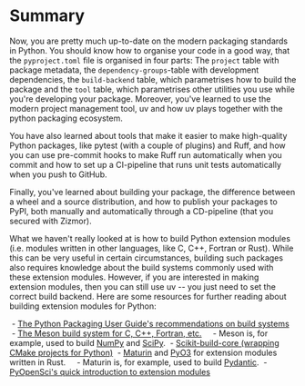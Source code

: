 # Summary

Now, you are pretty much up-to-date on the modern packaging standards in Python.
You should know how to organise your code in a good way, that the `pyproject.toml` file is organised in four parts: The `project` table with package metadata, the `dependency-groups`-table with development dependencies, the `build-backend` table, which parametrises how to build the package and the `tool` table, which parametrises other utilities you use while you're developing your package.
Moreover, you've learned to use the modern project management tool, uv and how uv plays together with the python packaging ecosystem.

You have also learned about tools that make it easier to make high-quality Python packages, like pytest (with a couple of plugins) and Ruff, and how you can use pre-commit hooks to make Ruff run automatically when you commit and how to set up a CI-pipeline that runs unit tests automatically when you push to GitHub.

Finally, you've learned about building your package, the difference between a wheel and a source distribution, and how to publish your packages to PyPI, both manually and automatically through a CD-pipeline (that you secured with Zizmor).

What we haven't really looked at is how to build Python extension modules (i.e. modules written in other languages, like C, C++, Fortran or Rust).
While this can be very useful in certain circumstances, building such packages also requires knowledge about the build systems commonly used with these extension modules.
However, if you are interested in making extension modules, then you can still use uv -- you just need to set the correct build backend.
Here are some resources for further reading about building extension modules for Python:

 - [The Python Packaging User Guide's recommendations on build systems](https://packaging.python.org/en/latest/guides/tool-recommendations/#build-backends)
 - [The Meson build system for C, C++, Fortran, etc.](https://mesonbuild.com/meson-python/)
    - Meson is, for example, used to build [NumPy](https://numpy.org) and [SciPy](https://scipy.org).
 - [Scikit-build-core (wrapping CMake projects for Python)](https://scikit-build-core.readthedocs.io/en/latest/)
 - [Maturin](https://www.maturin.rs) and [PyO3](https://github.com/PyO3/pyo3) for extension modules written in Rust.
    - Maturin is, for example, used to build [Pydantic](https://docs.pydantic.dev/latest/).
 - [PyOpenSci's quick introduction to extension modules](https://www.pyopensci.org/python-package-guide/package-structure-code/complex-python-package-builds.html)
